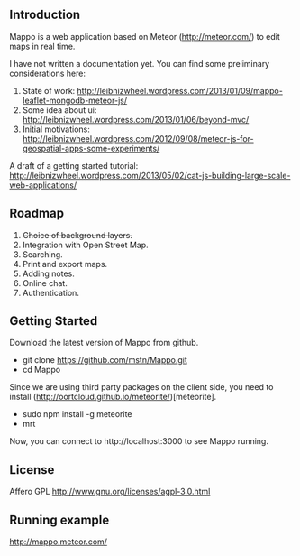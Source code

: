 ## Introduction

Mappo is a web application based on Meteor (http://meteor.com/) to edit maps in real time.

I have not written a documentation yet. You can find some preliminary considerations here:

1. State of work: http://leibnizwheel.wordpress.com/2013/01/09/mappo-leaflet-mongodb-meteor-js/
2. Some idea about ui: http://leibnizwheel.wordpress.com/2013/01/06/beyond-mvc/
3. Initial motivations: http://leibnizwheel.wordpress.com/2012/09/08/meteor-js-for-geospatial-apps-some-experiments/

A draft of a getting started tutorial: http://leibnizwheel.wordpress.com/2013/05/02/cat-js-building-large-scale-web-applications/

## Roadmap

1. ~~Choice of background layers.~~
2. Integration with Open Street Map.
3. Searching.
4. Print and export maps.
5. Adding notes.
6. Online chat.
7. Authentication.

## Getting Started

Download the latest version of Mappo from github.

* git clone https://github.com/mstn/Mappo.git
* cd Mappo

Since we are using third party packages on the client side, you need to install (http://oortcloud.github.io/meteorite/)[meteorite].

* sudo npm install -g meteorite
* mrt

Now, you can connect to http://localhost:3000 to see Mappo running.


## License

Affero GPL
http://www.gnu.org/licenses/agpl-3.0.html


## Running example

http://mappo.meteor.com/
